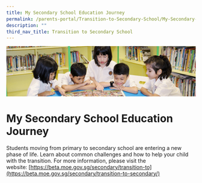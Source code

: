 ```yaml
---
title: My Secondary School Education Journey
permalink: /parents-portal/Transition-to-Secondary-School/My-Secondary-School-Education-Journey/
description: ""
third_nav_title: Transition to Secondary School
---
```

![](/images/banner.gif)

My Secondary School Education Journey
=====================================

Students moving from primary to secondary school are entering a new phase of life. Learn about common challenges and how to help your child with the transition. For more information, please visit the website: [https://beta.moe.gov.sg/secondary/transition-to](https://beta.moe.gov.sg/secondary/transition-to-secondary/)
